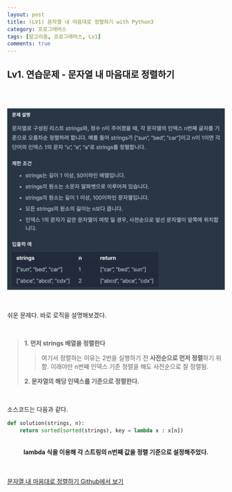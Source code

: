 ```yaml
---
layout: post
title: (LV1) 문자열 내 마음대로 정렬하기 with Python3
category: 프로그래머스
tags: [알고리즘, 프로그래머스, Lv1]
comments: true
---
```


## Lv1. 연습문제 - 문자열 내 마음대로 정렬하기

<br><br>

![](/assets/img/문자열%20내%20마음대로%20정렬하기.png)

<br>

쉬운 문제다. 바로 로직을 설명해보겠다.

<br>

> 
>
> <b>1. 먼저 strings 배열을 정렬한다</b>
>
>    > 여기서 정렬하는 이유는 2번을 실행하기 전 **사전순으로 먼저 정렬**하기 위함.
>    > 이래야만 n번째 인덱스 기준 정렬을 해도 사전순으로 잘 정렬됨.
>
> <b>2. 문자열의 해당 인덱스를 기준으로 정렬한다.</b>

<br>

소스코드는 다음과 같다.

```python
def solution(strings, n):
    return sorted(sorted(strings), key = lambda x : x[n])
```
<br>

<center><b>lambda 식을 이용해 각 스트링의 n번째 값을 정렬 기준으로 설정해주었다.</b></center>

<br>

<br>

[문자열 내 마음대로 정렬하기 Github에서 보기](https://github.com/ljh9601/BOJ-Programmers/blob/master/Programmers/Lv1/문자열%20내%20마음대로%20정렬하기.py)

